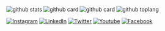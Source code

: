 ![github stats](https://github-readme-stats.vercel.app/api?username=AzharRivaldi&show_icons=true&theme=radical)
![github card](https://github-readme-stats.vercel.app/api/pin/?username=AzharRivaldi&repo=AlQuran-Android&theme=dark)
![github card](https://github-readme-stats.vercel.app/api/pin/?username=AzharRivaldi&repo=ResepMakanan&theme=nightowl)
![github toplang](https://github-readme-stats.vercel.app/api/top-langs/?username=AzharRivaldi&layout=compact&theme=nightowl)

<a href="https://www.instagram.com/azharrvldi_" target="_blank"><img src="https://img.shields.io/badge/Instagram-%23E4405F.svg?&style=flat-square&logo=instagram&logoColor=white" alt="Instagram"></a>
<a href="https://www.linkedin.com/azhar-rivaldi" target="_blank"><img src="https://img.shields.io/badge/linkedin-%230077B5.svg?&style=for-the-badge&logo=linkedin&logoColor=white" alt="LinkedIn"></a>
<a href="https://www.twitter.com/azharrvldi_" target="_blank"><img src="https://img.shields.io/badge/twitter-%231DA1F2.svg?&style=for-the-badge&logo=twitter&logoColor=white" alt="Twitter"></a>
<a href="https://www.youtube.com/AzharRivaldiDev" target="_blank"><img src="https://img.shields.io/badge/youtube-%23FF0000.svg?&style=for-the-badge&logo=youtube&logoColor=white" alt="Youtube"></a>
<a href="https://www.facebook.com/azhar.devils" target="_blank"><img src="https://img.shields.io/badge/Facebook-%231877F2.svg?&style=flat-square&logo=facebook&logoColor=white" alt="Facebook"></a>
